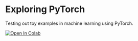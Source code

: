 # Exploring PyTorch

Testing out toy examples in machine learning using PyTorch.

[![Open In Colab](https://colab.research.google.com/assets/colab-badge.svg)](https://colab.research.google.com/github/hozongsien/PyTorchTutorial/blob/master/PyTorchTutorial.ipynb)
